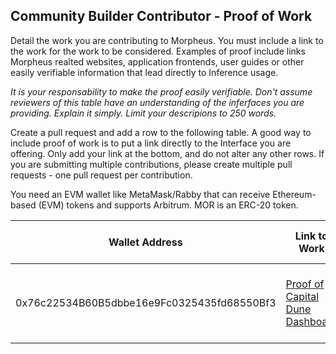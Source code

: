 ## Community Builder Contributor - Proof of Work

Detail the work you are contributing to Morpheus.  You must include a link to the work for the work to be considered.  Examples of proof include links Morpheus realted websites, application frontends, user guides or other easily verifiable information that lead directly to Inference usage.

*It is your responsability to make the proof easily verifiable. Don't assume reviewers of this table have an understanding of the inferfaces you are providing. Explain it simply. Limit your descripions to 250 words.*

Create a pull request and add a row to the following table. A good way to include proof of work is to put a link directly to the Interface you are offering. Only add your link at the bottom, and do not alter any other rows. If you are submitting multiple contributions, please create multiple pull requests - one pull request per contribution.

You need an EVM wallet like MetaMask/Rabby that can receive Ethereum-based (EVM) tokens and supports Arbitrum. MOR is an ERC-20 token.

| Wallet Address                              | Link to Work | Time Devoted (hrs) | Description of Contribution                                   |
|---------------------------------------------| ------------ |------|---------------------------------------------------------------|
| 0x76c22534B60B5dbbe16e9Fc0325435fd68550Bf3  | [Proof of Capital Dune Dashboard](https://dune.com/syncracy/morpheus) | 1 HR | A Dune dashboard to track the progress of Morpheus fair launch |
